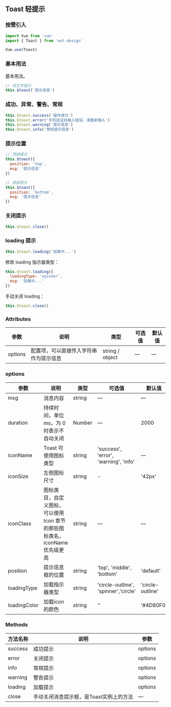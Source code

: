 ## Toast 轻提示

### 按需引入

```javascript
import Vue from 'vue'
import { Toast } from 'wot-design'

Vue.use(Toast)
```

### 基本用法

基本用法。

```javascript
// 纯文字提示
this.$toast('提示信息')
```

### 成功、异常、警告、常规

```javascript
this.$toast.success('操作成功')
this.$toast.error('手机验证码输入错误，请重新输入')
this.$toast.warning('提示信息')
this.$toast.info('常规提示信息')
```

### 提示位置

```javascript
// 顶部提示
this.$toast({
  position: 'top',
  msg: '提示信息'
})

// 底部提示
this.$toast({
  position: 'bottom',
  msg: '提示信息'
})
```

### 关闭提示

```javascript
this.$toast.close()
```

### loading 提示

```javascript
this.$toast.loading('加载中...')
```

修改 loading 指示器类型：

```javascript
this.$toast.loading({
  loadingType: 'spinner',
  msg: '加载中...'
})
```

手动关闭 loading：

```javascript
this.$toast.close()
```

### Attributes

| 参数      | 说明                                 | 类型      | 可选值       | 默认值   |
|---------- |------------------------------------ |---------- |------------- |-------- |
| options    | 配置项，可以直接传入字符串作为提示信息     | string / object   | —           | —       |

### options

| 参数      | 说明                                 | 类型      | 可选值       | 默认值   |
|---------- |------------------------------------ |---------- |------------- |-------- |
| msg        | 消息内容                             | string   | — | — |
| duration | 持续时间，单位 ms，为 0 时表示不自动关闭 | Number | — | 2000 |
| iconName | Toast 可使用图标类型 | string | 'success', 'error', 'warning', 'info' | — |
| iconSize | 左侧图标尺寸 | string | - | '42px' |
| iconClass  | 图标类目，自定义图标，可以使用 Icon 章节的那些图标类名，iconName 优先级更高  | string   | —             | —   |
| position   | 提示信息框的位置                      | string   | 'top', 'middle', 'bottom'  | 'default'  |
| loadingType | 加载指示器类型 | string | 'circle-outline', 'spinner','circle' | 'circle-outline' |
| loadingColor | 加载icon的颜色 | string | '' | '#4D80F0' |

### Methods

| 方法名称      | 说明       | 参数   |
|------------- |----------- |---------  |
| success | 成功提示 | options |
| error | 关闭提示 | options |
| info | 常规提示 | options |
| warning | 警告提示 | options |
| loading | 加载提示 | options |
| close | 手动关闭消息提示框，是Toast实例上的方法| —  |
